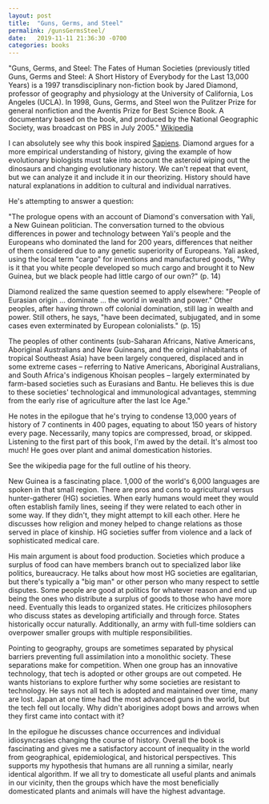 ```yaml
---
layout: post
title:  "Guns, Germs, and Steel"
permalink: /gunsGermsSteel/
date:   2019-11-11 21:36:30 -0700
categories: books
---
```


<!-- Google tag (gtag.js) -->
<script async src="https://www.googletagmanager.com/gtag/js?id=G-XSFETPYL59"></script>
<script>
  window.dataLayer = window.dataLayer || [];
  function gtag(){dataLayer.push(arguments);}
  gtag('js', new Date());

  gtag('config', 'G-XSFETPYL59');
</script>

"Guns, Germs, and Steel: The Fates of Human Societies (previously titled Guns, Germs and Steel: A Short History of Everybody for the Last 13,000 Years) is a 1997 transdisciplinary non-fiction book by Jared Diamond, professor of geography and physiology at the University of California, Los Angeles (UCLA). In 1998, Guns, Germs, and Steel won the Pulitzer Prize for general nonfiction and the Aventis Prize for Best Science Book. A documentary based on the book, and produced by the National Geographic Society, was broadcast on PBS in July 2005." [Wikipedia](https://en.wikipedia.org/wiki/Guns,_Germs,_and_Steel)

I can absolutely see why this book inspired [Sapiens](/sapiens/). Diamond argues for a more empirical understanding of history, giving the example of how evolutionary biologists must take into account the asteroid wiping out the dinosaurs and changing evolutionary history. We can't repeat that event, but we can analyze it and include it in our theorizing. History should have natural explanations in addition to cultural and individual narratives.

He's attempting to answer a question:

"The prologue opens with an account of Diamond's conversation with Yali, a New Guinean politician. The conversation turned to the obvious differences in power and technology between Yali's people and the Europeans who dominated the land for 200 years, differences that neither of them considered due to any genetic superiority of Europeans. Yali asked, using the local term "cargo" for inventions and manufactured goods, "Why is it that you white people developed so much cargo and brought it to New Guinea, but we black people had little cargo of our own?" (p. 14)

Diamond realized the same question seemed to apply elsewhere: "People of Eurasian origin ... dominate ... the world in wealth and power." Other peoples, after having thrown off colonial domination, still lag in wealth and power. Still others, he says, "have been decimated, subjugated, and in some cases even exterminated by European colonialists." (p. 15)

The peoples of other continents (sub-Saharan Africans, Native Americans, Aboriginal Australians and New Guineans, and the original inhabitants of tropical Southeast Asia) have been largely conquered, displaced and in some extreme cases – referring to Native Americans, Aboriginal Australians, and South Africa's indigenous Khoisan peoples – largely exterminated by farm-based societies such as Eurasians and Bantu. He believes this is due to these societies' technological and immunological advantages, stemming from the early rise of agriculture after the last Ice Age."

He notes in the epilogue that he's trying to condense 13,000 years of history of 7 continents in 400 pages, equating to about 150 years of history every page. Necessarily, many topics are compressed, broad, or skipped. Listening to the first part of this book, I'm awed by the detail. It's almost too much! He goes over plant and animal domestication histories.

See the wikipedia page for the full outline of his theory.

New Guinea is a fascinating place. 1,000 of the world's 6,000 languages are spoken in that small region. There are pros and cons to agricultural versus hunter-gatherer (HG) societies. When early humans would meet they would often establish family lines, seeing if they were related to each other in some way. If they didn't, they might attempt to kill each other. Here he discusses how religion and money helped to change relations as those served in place of kinship. HG societies suffer from violence and a lack of sophisticated medical care.

His main argument is about food production. Societies which produce a surplus of food can have members branch out to specialized labor like politics, bureaucracy. He talks about how most HG societies are egalitarian, but there's typically a "big man" or other person who many respect to settle disputes. Some people are good at politics for whatever reason and end up being the ones who distribute a surplus of goods to those who have more need. Eventually this leads to organized states. He criticizes philosophers who discuss states as developing artificially and through force. States historically occur naturally. Additionally, an army with full-time soldiers can overpower smaller groups with multiple responsibilities.

Pointing to geography, groups are sometimes separated by physical barriers preventing full assimilation into a monolithic society. These separations make for competition. When one group has an innovative technology, that tech is adopted or other groups are out competed. He wants historians to explore further why some societies are resistant to technology. He says not all tech is adopted and maintained over time, many are lost. Japan at one time had the most advanced guns in the world, but the tech fell out locally. Why didn't aborigines adopt bows and arrows when they first came into contact with it?  

In the epilogue he discusses chance occurrences and individual idiosyncrasies changing the course of history. Overall the book is fascinating and gives me a satisfactory account of inequality in the world from geographical, epidemiological, and historical perspectives. This supports my hypothesis that humans are all running a similar, nearly identical algorithm. If we all try to domesticate all useful plants and animals in our vicinity, then the groups which have the most beneficially domesticated plants and animals will have the highest advantage.
